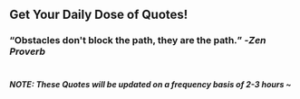 ## Get Your Daily Dose of Quotes!
### <q>Obstacles don't block the path, they are the path.</q> -<em>Zen Proverb</em> <br><br>
##### NOTE: These Quotes will be updated on a frequency basis of 2-3 hours ~
